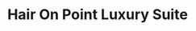 ---
title: "Hair On Point Luxury Suite"
url: /fresno/hair-on-point-luxury-suite/
shop: hairdresser
---